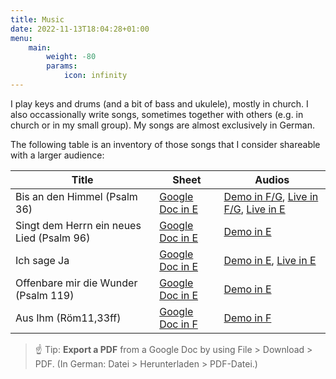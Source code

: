 ```yaml
---
title: Music
date: 2022-11-13T18:04:28+01:00
menu:
    main: 
        weight: -80
        params:
            icon: infinity
---
```


I play keys and drums (and a bit of bass and ukulele), mostly in church.
I also occassionally write songs, sometimes together with others (e.g. in church or in my small group).
My songs are almost exclusively in German.

The following table is an inventory of those songs that I consider shareable with a larger audience:

| Title | Sheet | Audios |
| - | - | - |
| Bis an den Himmel (Psalm 36) | [Google Doc in E](https://docs.google.com/document/d/1vyg2aqFltNL4eDSmRCfpqqitfg6y4n0YhrPNrAjLxQQ/edit?usp=share_link) | [Demo in F/G](https://drive.google.com/file/d/1m7UuatsP9pPZ-aFwFQpN9nMntWCnOsnh/view?usp=share_link), [Live in F/G](https://www.youtube.com/watch?v=Y4AEU2JQsXw&t=1848s), [Live in E](https://www.youtube.com/watch?v=7togaxjUEYklink_placeholdert=1444s) |
| Singt dem Herrn ein neues Lied (Psalm 96) | [Google Doc in E](https://docs.google.com/document/d/1u-Y7P3u5rtYWSuvOXXjsUGOqFXo3GV0eTQIzpOBj7hI/edit?usp=share_link) | [Demo in E](https://drive.google.com/file/d/1UrdADSZrAl1Xi2xuWLb5mDOkXlTpGooN/view?usp=share_link) |
| Ich sage Ja | [Google Doc in E](https://docs.google.com/document/d/1bKDPCm1Rf2TP3WG3T_UqRgZlJBAfW7WeI2IfKXW3OB0/edit?usp=share_link) | [Demo in E](https://drive.google.com/file/d/12dhqfpejJrK_DdiOdLs9DYl4dFWDdwv8/view?usp=share_link), [Live in E](https://www.youtube.com/watch?v=z5h6nTA034o&t=2060s) |
| Offenbare mir die Wunder (Psalm 119) | [Google Doc in E](https://docs.google.com/document/d/1_iSwzNoUgVRHZdd4xYYk_znuy1ai_zK74yqjq4rSm6w/edit?usp=share_link) | [Demo in E](https://drive.google.com/file/d/12Ii32KXemec5d8WG5NBPuu-M5dY7wRtH/view?usp=share_link) |
| Aus Ihm (Röm11,33ff) | [Google Doc in F](https://docs.google.com/document/d/13I3hvKmcrALmZ-5uLEjeq4F7daMOG_DRBjr4gZuSbQY/edit?usp=sharing) | [Demo in F](https://drive.google.com/file/d/14l7laBP_fk4QMVR42TpK-jj2fpFFx3Ve/view?usp=sharing) |

> ☝️ Tip:
> **Export a PDF** from a Google Doc by using File > Download > PDF.
> (In German: Datei > Herunterladen > PDF-Datei.)
